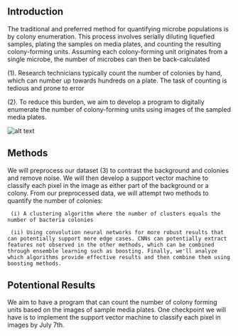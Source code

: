 ## Introduction


The traditional and preferred method for quantifying microbe populations is by colony enumeration. This process involves serially diluting liquefied samples, plating the samples on media plates, and counting the resulting colony-forming units. Assuming each colony-forming unit originates from a single microbe, the number of microbes can then be back-calculated 

(1).  Research technicians typically count the number of colonies by hand, which can number up towards hundreds on a plate. The task of counting is tedious and prone to error 

(2). To reduce this burden, we aim to develop a program to digitally enumerate the number of colony-forming units using images of the sampled media plates.

![alt text](http://url/to/img.png)

## Methods

We will preprocess our dataset (3) to contrast the background and colonies and remove noise. We will then develop a support vector machine to classify each pixel in the image as either part of the background or a colony. From our preprocessed data, we will attempt two methods to quantify the number of colonies: 

     (i) A clustering algorithm where the number of clusters equals the number of bacteria colonies 
     
     (ii) Using convolution neural networks for more robust results that can potentially support more edge cases. CNNs can potentially extract features not observed in the other methods, which can be combined through ensemble learning such as boosting. Finally, we'll analyze which algorithms provide effective results and then combine them using boosting methods. 

## Potentional Results

We aim to have a program that can count the number of colony forming units based on the images of sample media plates. One checkpoint we will have is to implement the support vector machine to classify each pixel in images by July 7th. 

